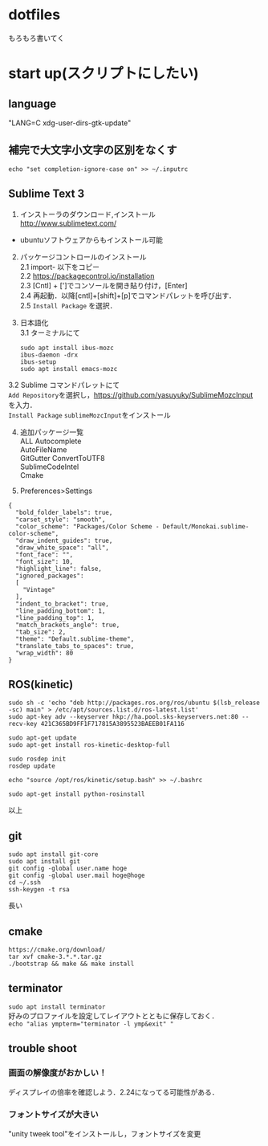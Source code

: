 # dotfiles
もろもろ書いてく

# start up(スクリプトにしたい)
## language
"LANG=C xdg-user-dirs-gtk-update"

## 補完で大文字小文字の区別をなくす
`echo "set completion-ignore-case on" >> ~/.inputrc`

## Sublime Text 3
1. インストーラのダウンロード,インストール  
http://www.sublimetext.com/  
* ubuntuソフトウェアからもインストール可能

2. パッケージコントロールのインストール  
  2.1 import- 以下をコピー  
  2.2 https://packagecontrol.io/installation  
  2.3 [Cntl] + [']でコンソールを開き貼り付け，[Enter]  
  2.4 再起動．以降[cntl]+[shift]+[p]でコマンドパレットを呼び出す．  
  2.5 `Install Package` を選択．

3. 日本語化  
  3.1 ターミナルにて  
    ```
    sudo apt install ibus-mozc
    ibus-daemon -drx
    ibus-setup
    sudo apt install emacs-mozc
    ```
  3.2 Sublime コマンドパレットにて  
    `Add Repository`を選択し，https://github.com/yasuyuky/SublimeMozcInput を入力．  
    `Install Package` `sublimeMozcInput`をインストール

4. 追加パッケージ一覧  
ALL Autocomplete  
AutoFileName  
GitGutter 
ConvertToUTF8  
SublimeCodeIntel  
Cmake  

5. Preferences>Settings  
```
{
  "bold_folder_labels": true,
  "carset_style": "smooth",
  "color_scheme": "Packages/Color Scheme - Default/Monokai.sublime-color-scheme",
  "draw_indent_guides": true,
  "draw_white_space": "all",
  "font_face": "",
  "font_size": 10,
  "highlight_line": false,
  "ignored_packages":
  [
    "Vintage"
  ],
  "indent_to_bracket": true,
  "line_padding_bottom": 1,
  "line_padding_top": 1,
  "match_brackets_angle": true,
  "tab_size": 2,
  "theme": "Default.sublime-theme",
  "translate_tabs_to_spaces": true,
  "wrap_width": 80
}
```


## ROS(kinetic)
```
sudo sh -c 'echo "deb http://packages.ros.org/ros/ubuntu $(lsb_release -sc) main" > /etc/apt/sources.list.d/ros-latest.list'
sudo apt-key adv --keyserver hkp://ha.pool.sks-keyservers.net:80 --recv-key 421C365BD9FF1F717815A3895523BAEEB01FA116

sudo apt-get update
sudo apt-get install ros-kinetic-desktop-full

sudo rosdep init
rosdep update

echo "source /opt/ros/kinetic/setup.bash" >> ~/.bashrc

sudo apt-get install python-rosinstall
```
以上

## git
```
sudo apt install git-core
sudo apt install git 
git config -global user.name hoge
git config -global user.mail hoge@hoge
cd ~/.ssh
ssh-keygen -t rsa

```
長い

## cmake
```
https://cmake.org/download/  
tar xvf cmake-3.*.*.tar.gz  
./bootstrap && make && make install
```

## terminator  
`sudo apt install terminator`  
好みのプロファイルを設定してレイアウトとともに保存しておく．  
`echo "alias ympterm="terminator -l ymp&exit" "`

## trouble shoot
### 画面の解像度がおかしい！  
ディスプレイの倍率を確認しよう．2.24になってる可能性がある．

### フォントサイズが大きい  
"unity tweek tool"をインストールし，フォントサイズを変更


